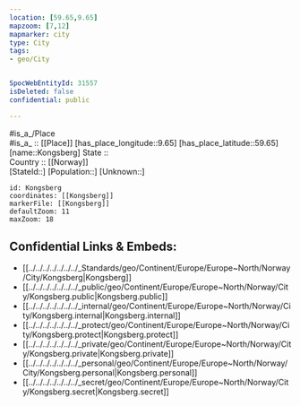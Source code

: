 ```yaml
---
location: [59.65,9.65] 
mapzoom: [7,12] 
mapmarker: city 
type: City
tags:
- geo/City


SpocWebEntityId: 31557
isDeleted: false
confidential: public

---
```

#is_a_/Place  
#is_a_ :: [[Place]] 
[has_place_longitude::9.65] 
[has_place_latitude::59.65] 
[name::Kongsberg] 
State ::  
Country :: [[Norway]]  
[StateId::] 
[Population::] 
[Unknown::] 


```leaflet
id: Kongsberg
coordinates: [[Kongsberg]] 
markerFile: [[Kongsberg]] 
defaultZoom: 11 
maxZoom: 18
```


## Confidential Links & Embeds: 
- [[../../../../../../../_Standards/geo/Continent/Europe/Europe~North/Norway/City/Kongsberg|Kongsberg]] 
- [[../../../../../../../_public/geo/Continent/Europe/Europe~North/Norway/City/Kongsberg.public|Kongsberg.public]] 
- [[../../../../../../../_internal/geo/Continent/Europe/Europe~North/Norway/City/Kongsberg.internal|Kongsberg.internal]] 
- [[../../../../../../../_protect/geo/Continent/Europe/Europe~North/Norway/City/Kongsberg.protect|Kongsberg.protect]] 
- [[../../../../../../../_private/geo/Continent/Europe/Europe~North/Norway/City/Kongsberg.private|Kongsberg.private]] 
- [[../../../../../../../_personal/geo/Continent/Europe/Europe~North/Norway/City/Kongsberg.personal|Kongsberg.personal]] 
- [[../../../../../../../_secret/geo/Continent/Europe/Europe~North/Norway/City/Kongsberg.secret|Kongsberg.secret]] 
